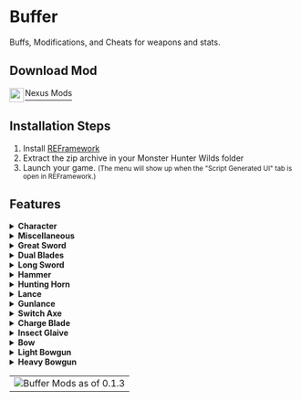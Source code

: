 # Buffer

Buffs, Modifications, and Cheats for weapons and stats.

## Download Mod

<div style="display:flex;">
   <img src="https://styles.redditmedia.com/t5_2y0at/styles/communityIcon_7l4gbrorhdia1.png" width=25 height=25 style="padding-right: 2px">
   <a style="font-size: 1.2em" href="https://www.nexusmods.com/monsterhunterwilds/mods/299" >
      <sup>Nexus Mods</sup>
      </a>
</div>
   

## Installation Steps

1. Install [REFramework](https://www.nexusmods.com/monsterhunterwilds/mods/93)
2. Extract the zip archive in your Monster Hunter Wilds folder
3. Launch your game. <small>(The menu will show up when the "Script Generated UI" tab is open in REFramework.)</small>

## Features
<details>
<summary><strong>Character</strong></summary>

<table>
<tr>
<td style="vertical-align: top">

**Health**
- Max health  
- Unlimited health  
- Healing  

**Stamina**  
- Max stamina  
- Unlimited stamina  

**Mantles**  
- Instant cooldown  
- Unlimited duration  

**Stats**
- Adjust attack damage
- Element swapper
- Adjust defence amount
- Adjust critical rate

**Invincible**  
- Unlimited Sharpness  
- Unlimited Consumables  
- Unlimited Slinger Ammo  

</td>
<td style="vertical-align: top">

**Blights**  
- Fire  
- Thunder  
- Water  
- Ice  
- Dragon  
- All  

**Conditions**  
- Poison  
- Stench  
- Blast  
- Bleed  
- Defense Down  
- Frenzy  
- Stun  
- Paralyze  
- Sleep  
- Sticky  
- Frozen  
- Bubble  
- All  

</td>
<td style="vertical-align: top">

**Item Buffs**  
- Might seed  
- Might pill  
- Demon drug  
- Mega demondrug  
- Demon powder  
- Hot drink  
- Dash juice  
- Adamant seed  
- Adamant pill  
- Armor skin  
- Mega armorskin  
- Hardshell powder  
- Cool drink  
- Immunizer  

</td>
</tr>
</table>

</details>


<details>
<summary><strong>Miscellaneous</strong></summary>

- **Akuma**
  - Unlimited Drive Impact  
  - Gou Hadoken Max Level  

- **Watergun**
  - Unlimited Ammo 

</details>

<details>
<summary><strong>Great Sword</strong></summary>

- True Charge boost  
- Instant charge  

</details>

<details>
<summary><strong>Dual Blades</strong></summary>

- Full demon gauge  
- Activate demon boost  

</details>

<details>
<summary><strong>Long Sword</strong></summary>

- Aura level  
- Max aura gauge  
- Max spirit gauge  

</details>

<details>
<summary><strong>Hammer</strong></summary>

- Instant charge  

</details>

<details>
<summary><strong>Hunting Horn</strong></summary>

- Unlimited echo bubbles  

</details>

<details>
<summary><strong>Lance</strong></summary>

- Counter charge level  
- Rush level  
- Infinite backstep  

</details>

<details>
<summary><strong>Gunlance</strong></summary>

- Instant charge  
- Free charge shot  
- Shell level  
- Infinite wyvern fire  
- Infinite backstep  

</details>

<details>
<summary><strong>Switch Axe</strong></summary>

- Max charge  
- Max sword charge  
- Powered axe  

</details>

<details>
<summary><strong>Charge Blade</strong></summary>

- Max phials  
- Overcharge phials  
- Shield enhanced  
- Sword enhanced  
- Axe enhanced  

</details>

<details>
<summary><strong>Insect Glaive</strong></summary>

- **Kinsect**
  - Power  
  - Speed  
  - Recovery  
- Unlimited Stamina  
- Fast charge  
- Red Extract  
- White Extract  
- Orange Extract  
- Infinite air attacks  
- Unrestricted charge  

</details>

<details>
<summary><strong>Bow</strong></summary>

- Charge level  
- All arrow types  
- Unlimited bottles
- Tetrid shot support
- Max trick arrow gauge 
- Bladescale support

</details>

<details>
<summary><strong>Light Bowgun</strong></summary>

- Max special ammo  
- Max rapid shot  
- Max eagle shot  
- Instant eagle shot charge  
- Unlimited ammo  
- No reload  
- No recoil  
- Bladescale support

</details>

<details>
<summary><strong>Heavy Bowgun</strong></summary>

- Max special ammo  
- Max wyvern howl  
- Max gatling hits  
- Unlimited ammo  
- No reload  
- No recoil  
- Bladescale support

</details>





<table>
   <tr>
      <td><img src="https://staticdelivery.nexusmods.com/mods/6993/images/299/299-1749396791-912163015.jpeg" alt="Buffer Mods as of 0.1.3"></td>
   </tr>
</table>